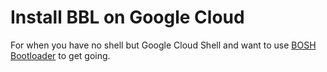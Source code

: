 # Install BBL on Google Cloud

For when you have no shell but Google Cloud Shell and want to use [BOSH Bootloader][bbl] to get going.


[bbl]: https://github.com/cloudfoundry/bosh-bootloader
